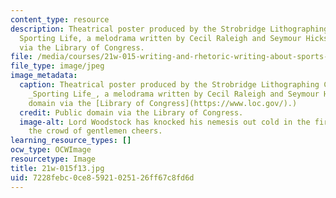 ```yaml
---
content_type: resource
description: Theatrical poster produced by the Strobridge Lithographing Company for
  Sporting Life, a melodrama written by Cecil Raleigh and Seymour Hicks. Public domain
  via the Library of Congress.
file: /media/courses/21w-015-writing-and-rhetoric-writing-about-sports-fall-2013/7228febc0ce85921025126ff67c8fd6d_21w-015f13.jpg
file_type: image/jpeg
image_metadata:
  caption: Theatrical poster produced by the Strobridge Lithographing Company for
    _Sporting Life_, a melodrama written by Cecil Raleigh and Seymour Hicks. (Public
    domain via the [Library of Congress](https://www.loc.gov/).)
  credit: Public domain via the Library of Congress.
  image-alt: Lord Woodstock has knocked his nemesis out cold in the first round as
    the crowd of gentlemen cheers.
learning_resource_types: []
ocw_type: OCWImage
resourcetype: Image
title: 21w-015f13.jpg
uid: 7228febc-0ce8-5921-0251-26ff67c8fd6d
---
```

